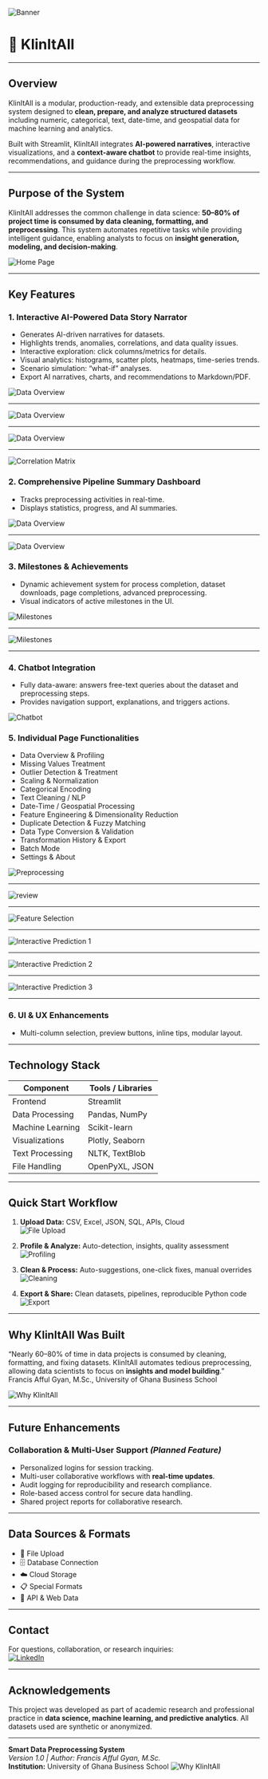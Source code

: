 ![Banner](img/banner-image.png)

# 🧹 KlinItAll
---
## Overview
KlinItAll is a modular, production-ready, and extensible data preprocessing system designed to **clean, prepare, and analyze structured datasets** including numeric, categorical, text, date-time, and geospatial data for machine learning and analytics.  

Built with Streamlit, KlinItAll integrates **AI-powered narratives**, interactive visualizations, and a **context-aware chatbot** to provide real-time insights, recommendations, and guidance during the preprocessing workflow.

---

## Purpose of the System
KlinItAll addresses the common challenge in data science: **50–80% of project time is consumed by data cleaning, formatting, and preprocessing**. This system automates repetitive tasks while providing intelligent guidance, enabling analysts to focus on **insight generation, modeling, and decision-making**.

![Home Page](img/Home1.png)

---

## Key Features

### 1. Interactive AI-Powered Data Story Narrator
- Generates AI-driven narratives for datasets.  
- Highlights trends, anomalies, correlations, and data quality issues.  
- Interactive exploration: click columns/metrics for details.  
- Visual analytics: histograms, scatter plots, heatmaps, time-series trends.  
- Scenario simulation: “what-if” analyses.  
- Export AI narratives, charts, and recommendations to Markdown/PDF.

![Data Overview](img/Natrator.png)  

---
![Data Overview](img/narator2.png) 

---
![Data Overview](img/narator3.png)  

---
![Correlation Matrix](img/narator4.png)

### 2. Comprehensive Pipeline Summary Dashboard
- Tracks preprocessing activities in real-time.  
- Displays statistics, progress, and AI summaries.  

![Data Overview](img/Aiexplain.png)  

---

![Data Overview](img/Summary.png)  

### 3. Milestones & Achievements
- Dynamic achievement system for process completion, dataset downloads, page completions, advanced preprocessing.  
- Visual indicators of active milestones in the UI.

![Milestones](img/celebration.png)

---

![Milestones](img/celebration2.png)

---

### 4. Chatbot Integration
- Fully data-aware: answers free-text queries about the dataset and preprocessing steps.  
- Provides navigation support, explanations, and triggers actions.

![Chatbot](img/chat.png)

### 5. Individual Page Functionalities
- Data Overview & Profiling  
- Missing Values Treatment  
- Outlier Detection & Treatment  
- Scaling & Normalization  
- Categorical Encoding  
- Text Cleaning / NLP  
- Date-Time / Geospatial Processing  
- Feature Engineering & Dimensionality Reduction  
- Duplicate Detection & Fuzzy Matching  
- Data Type Conversion & Validation  
- Transformation History & Export  
- Batch Mode
- Settings & About 

![Preprocessing](img/Upload.png)  

---
![review](img/review.png)  

---
![Feature Selection](img/feature.png)  

---
![Interactive Prediction 1](img/text.png)  

---
![Interactive Prediction 2](img/scale.png)  

---
![Interactive Prediction 3](img/missing.png)

---
### 6. UI & UX Enhancements
- Multi-column selection, preview buttons, inline tips, modular layout.

---

## Technology Stack
| Component | Tools / Libraries |
|-----------|-----------------|
| Frontend | Streamlit |
| Data Processing | Pandas, NumPy |
| Machine Learning | Scikit-learn |
| Visualizations | Plotly, Seaborn |
| Text Processing | NLTK, TextBlob |
| File Handling | OpenPyXL, JSON |

---

## Quick Start Workflow

1. **Upload Data:** CSV, Excel, JSON, SQL, APIs, Cloud  
   ![File Upload](img/Upload.png)  

2. **Profile & Analyze:** Auto-detection, insights, quality assessment  
   ![Profiling](img/Aiexplain.png)  

3. **Clean & Process:** Auto-suggestions, one-click fixes, manual overrides  
   ![Cleaning](img/Summary.png)  

4. **Export & Share:** Clean datasets, pipelines, reproducible Python code  
   ![Export](img/Export.png)

---

## Why KlinItAll Was Built
“Nearly 60–80% of time in data projects is consumed by cleaning, formatting, and fixing datasets. KlinItAll automates tedious preprocessing, allowing data scientists to focus on **insights and model building**.”  
Francis Afful Gyan, M.Sc., University of Ghana Business School  

![Why KlinItAll](img/whyme.png)

---

## Future Enhancements
### Collaboration & Multi-User Support *(Planned Feature)*
- Personalized logins for session tracking.  
- Multi-user collaborative workflows with **real-time updates**.  
- Audit logging for reproducibility and research compliance.  
- Role-based access control for secure data handling.  
- Shared project reports for collaborative research.  

---

## Data Sources & Formats
- 📂 File Upload  
- 🗄️ Database Connection  
- ☁️ Cloud Storage  
- 📋 Special Formats  
- 🔗 API & Web Data

---

## Contact
For questions, collaboration, or research inquiries:  
[![LinkedIn](https://img.shields.io/static/v1?message=LinkedIn&logo=linkedin&label=&color=0077B5&logoColor=white&labelColor=&style=for-the-badge)](https://www.linkedin.com/in/francis-afful-gyan-2b27a5153/)

---

## Acknowledgements
This project was developed as part of academic research and professional practice in **data science, machine learning, and predictive analytics**. All datasets used are synthetic or anonymized.

---

**Smart Data Preprocessing System**  
*Version 1.0 | Author: Francis Afful Gyan, M.Sc.*  
**Institution:** University of Ghana Business School
![Why KlinItAll](img/Thankyou1.jpg)
